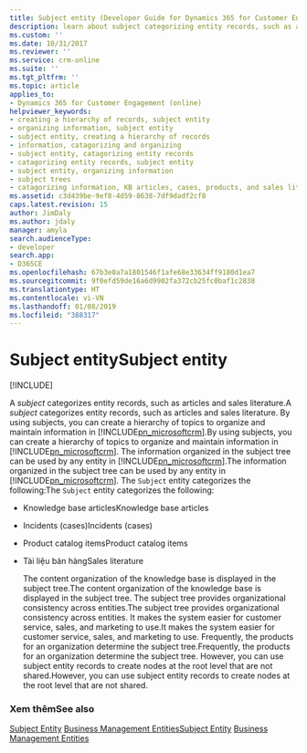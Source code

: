```yaml
---
title: Subject entity (Developer Guide for Dynamics 365 for Customer Engagement) | MicrosoftDocs
description: learn about subject categorizing entity records, such as articles and sales literature. Using subjects you can create a hierarchy of topics to organize and maintain information.
ms.custom: ''
ms.date: 10/31/2017
ms.reviewer: ''
ms.service: crm-online
ms.suite: ''
ms.tgt_pltfrm: ''
ms.topic: article
applies_to:
- Dynamics 365 for Customer Engagement (online)
helpviewer_keywords:
- creating a hierarchy of records, subject entity
- organizing information, subject entity
- subject entity, creating a hierarchy of records
- information, catagorizing and organizing
- subject entity, catagorizing entity records
- catagorizing entity records, subject entity
- subject entity, organizing information
- subject trees
- catagorizing information, KB articles, cases, products, and sales literature
ms.assetid: c3d439be-9ef8-4d59-8638-7df9dadf2cf8
caps.latest.revision: 15
author: JimDaly
ms.author: jdaly
manager: amyla
search.audienceType:
- developer
search.app:
- D365CE
ms.openlocfilehash: 67b3e0a7a1801546f1afe68e33634ff9180d1ea7
ms.sourcegitcommit: 9f0efd59de16a6d9902fa372cb25fc0baf1c2838
ms.translationtype: HT
ms.contentlocale: vi-VN
ms.lasthandoff: 01/08/2019
ms.locfileid: "388317"
---
```

# <a name="subject-entity"></a><span data-ttu-id="c1cef-104">Subject entity</span><span class="sxs-lookup"><span data-stu-id="c1cef-104">Subject entity</span></span>

[!INCLUDE[](../includes/cc_applies_to_update_9_0_0.md)]

<span data-ttu-id="c1cef-105">A *subject* categorizes entity records, such as articles and sales literature.</span><span class="sxs-lookup"><span data-stu-id="c1cef-105">A *subject* categorizes entity records, such as articles and sales literature.</span></span> <span data-ttu-id="c1cef-106">By using subjects, you can create a hierarchy of topics to organize and maintain information in [!INCLUDE[pn_microsoftcrm](../includes/pn-microsoftcrm.md)].</span><span class="sxs-lookup"><span data-stu-id="c1cef-106">By using subjects, you can create a hierarchy of topics to organize and maintain information in [!INCLUDE[pn_microsoftcrm](../includes/pn-microsoftcrm.md)].</span></span> <span data-ttu-id="c1cef-107">The information organized in the subject tree can be used by any entity in [!INCLUDE[pn_microsoftcrm](../includes/pn-microsoftcrm.md)].</span><span class="sxs-lookup"><span data-stu-id="c1cef-107">The information organized in the subject tree can be used by any entity in [!INCLUDE[pn_microsoftcrm](../includes/pn-microsoftcrm.md)].</span></span> <span data-ttu-id="c1cef-108">The `Subject` entity categorizes the following:</span><span class="sxs-lookup"><span data-stu-id="c1cef-108">The `Subject` entity categorizes the following:</span></span>  
  
- <span data-ttu-id="c1cef-109">Knowledge base articles</span><span class="sxs-lookup"><span data-stu-id="c1cef-109">Knowledge base articles</span></span>  
  
- <span data-ttu-id="c1cef-110">Incidents (cases)</span><span class="sxs-lookup"><span data-stu-id="c1cef-110">Incidents (cases)</span></span>  
  
- <span data-ttu-id="c1cef-111">Product catalog items</span><span class="sxs-lookup"><span data-stu-id="c1cef-111">Product catalog items</span></span>  
  
- <span data-ttu-id="c1cef-112">Tài liệu bán hàng</span><span class="sxs-lookup"><span data-stu-id="c1cef-112">Sales literature</span></span>  
  
  <span data-ttu-id="c1cef-113">The content organization of the knowledge base is displayed in the subject tree.</span><span class="sxs-lookup"><span data-stu-id="c1cef-113">The content organization of the knowledge base is displayed in the subject tree.</span></span> <span data-ttu-id="c1cef-114">The subject tree provides organizational consistency across entities.</span><span class="sxs-lookup"><span data-stu-id="c1cef-114">The subject tree provides organizational consistency across entities.</span></span> <span data-ttu-id="c1cef-115">It makes the system easier for customer service, sales, and marketing to use.</span><span class="sxs-lookup"><span data-stu-id="c1cef-115">It makes the system easier for customer service, sales, and marketing to use.</span></span> <span data-ttu-id="c1cef-116">Frequently, the products for an organization determine the subject tree.</span><span class="sxs-lookup"><span data-stu-id="c1cef-116">Frequently, the products for an organization determine the subject tree.</span></span> <span data-ttu-id="c1cef-117">However, you can use subject entity records to create nodes at the root level that are not shared.</span><span class="sxs-lookup"><span data-stu-id="c1cef-117">However, you can use subject entity records to create nodes at the root level that are not shared.</span></span>  
  
### <a name="see-also"></a><span data-ttu-id="c1cef-118">Xem thêm</span><span class="sxs-lookup"><span data-stu-id="c1cef-118">See also</span></span>  
 <span data-ttu-id="c1cef-119">[Subject Entity](entities/subject.md) [Business Management Entities](business-management-entities.md)</span><span class="sxs-lookup"><span data-stu-id="c1cef-119">[Subject Entity](entities/subject.md) [Business Management Entities](business-management-entities.md)</span></span>
